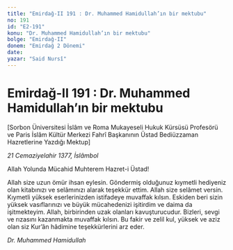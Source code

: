 ```yaml
---
title: "Emirdağ-II 191 : Dr. Muhammed Hamidullah’ın bir mektubu"
no: 191
id: "E2-191"
konu: "Dr. Muhammed Hamidullah’ın bir mektubu"
bolge: "Emirdağ-II"
donem: "Emirdağ 2 Dönemi"
date: 
yazar: "Said Nursî"
---
```


# Emirdağ-II 191 : Dr. Muhammed Hamidullah’ın bir mektubu

<p class="takdim">[Sorbon Üniversitesi İslâm ve Roma Mukayeseli Hukuk Kürsüsü Profesörü ve Paris İslâm Kültür Merkezi Fahrî Başkanının Üstad Bediüzzaman Hazretlerine Yazdığı Mektup]</p>

*21 Cemaziyelahir 1377, İslâmbol*

Allah Yolunda Mücahid Muhterem Hazret-i Üstad!

Allah size uzun ömür ihsan eylesin. Göndermiş olduğunuz kıymetli hediyeniz olan kitabınızı ve selâmınızı alarak teşekkür ettim. Allah size selâmet versin. Kıymetli yüksek eserlerinizden istifadeye muvaffak kılsın. Eskiden beri sizin yüksek vasıflarınızı ve büyük mücahedenizi işitirdim ve daima da işitmekteyim. Allah, birbirinden uzak olanları kavuşturucudur. Bizleri, sevgi ve rızasını kazanmakta muvaffak kılsın. Bu fakir ve zelil kul, yüksek ve aziz olan siz Kur’ân hâdimine teşekkürlerini arz eder.

*Dr. Muhammed Hamidullah*
